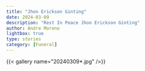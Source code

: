 ```yaml
---
title: "Jhon Erickson Ginting"
date: 2024-03-09
description: "Rest In Peace Jhon Erickson Ginting"
author: Andre Moreno
lightbox: true
type: stories
category: [Funeral]
---
```


{{< gallery name="20240309*.jpg" />}}


